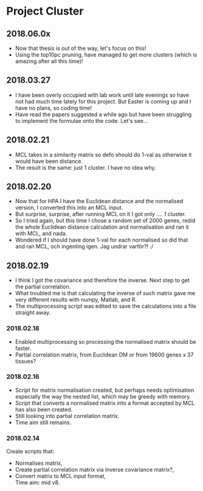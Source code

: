 # Project Cluster  

## 2018.06.0x  
* Now that thesis is out of the way, let's focus on this!  
* Using the top10pc pruning, have managed to get more clusters (which is amazing after all this time)!  

## 2018.03.27  
* I have been overly occupied with lab work until late evenings so have not had much time lately for this project. But Easter is coming up and I have no plans, so coding time!  
* Have read the papers suggested a while ago but have been struggling to implement the formulae onto the code. Let's see...  

## 2018.02.21  
* MCL takes in a similarity matrix so defo should do 1-val as otherwise it would have been distance.  
* The result is the same: just 1 cluster. I have no idea why.  

## 2018.02.20  
* Now that for HPA I have the Euclidean distance and the normalised version, I converted this into an MCL input.  
* But surprise, surprise, after running MCL on it I got only .... *1* cluster.  
* So I tried again, but this time I chose a random set of 2000 genes, redid the whole Euclidean distance calculation and normalisation and ran it with MCL, and nada.  
* Wondered if I should have done 1-val for each normalised so did that and ran MCL, och ingenting igen. Jag undrar varför?! :/  

## 2018.02.19  
* I think I got the covariance and therefore the inverse. Next step to get the partial correlation.  
* What troubled me is that calculating the inverse of such matrix gave me very different results with numpy, Matlab, and R.  
* The multiprocessing script was edited to save the calculations into a file straight away.  

### 2018.02.18  
* Enabled multiprocessing so processing the normalised matrix should be faster.  
* Partial correlation matrix, from Euclidean DM or from 19600 genes x 37 tissues?  

### 2018.02.16
* Script for matrix normalisation created, but perhaps needs optimisation
especially the way the nested list, which may be greedy with memory.  
* Script that converts a normalised matrix into a format accepted by MCL has
also been created.  
* Still looking into partial correlation matrix.  
* Time aim still remains.  

### 2018.02.14  
Create scripts that:  
* Normalises matrix,
* Create partial correlation matrix via inverse covariance matrix?,  
* Convert matrix to MCL input format,  
Time aim: mid v8.

